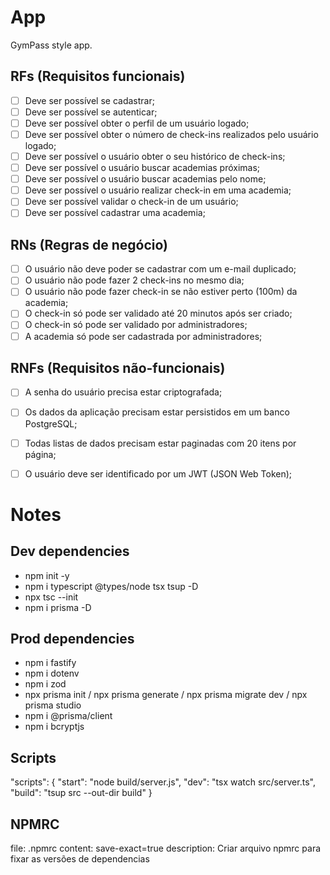 # App

GymPass style app.

## RFs (Requisitos funcionais)

- [ ] Deve ser possível se cadastrar;
- [ ] Deve ser possível se autenticar;
- [ ] Deve ser possível obter o perfil de um usuário logado;
- [ ] Deve ser possível obter o número de check-ins realizados pelo usuário logado;
- [ ] Deve ser possível o usuário obter o seu histórico de check-ins;
- [ ] Deve ser possível o usuário buscar academias próximas;
- [ ] Deve ser possível o usuário buscar academias pelo nome;
- [ ] Deve ser possível o usuário realizar check-in em uma academia;
- [ ] Deve ser possível validar o check-in de um usuário;
- [ ] Deve ser possível cadastrar uma academia;

## RNs (Regras de negócio)

- [ ] O usuário não deve poder se cadastrar com um e-mail duplicado;
- [ ] O usuário não pode fazer 2 check-ins no mesmo dia;
- [ ] O usuário não pode fazer check-in se não estiver perto (100m) da academia;
- [ ] O check-in só pode ser validado até 20 minutos após ser criado;
- [ ] O check-in só pode ser validado por administradores;
- [ ] A academia só pode ser cadastrada por administradores;

## RNFs (Requisitos não-funcionais)

- [ ] A senha do usuário precisa estar criptografada;
- [ ] Os dados da aplicação precisam estar persistidos em um banco PostgreSQL;
- [ ] Todas listas de dados precisam estar paginadas com 20 itens por página;
- [ ] O usuário deve ser identificado por um JWT (JSON Web Token);




# Notes

## Dev dependencies 

- npm init -y
- npm i typescript @types/node tsx tsup -D
- npx tsc --init
- npm i prisma -D


## Prod dependencies 

- npm i fastify
- npm i dotenv
- npm i zod 
- npx prisma init / npx prisma generate / npx prisma migrate dev / npx prisma studio
- npm i @prisma/client
- npm i bcryptjs

## Scripts

"scripts": {
    "start": "node build/server.js",
    "dev": "tsx watch src/server.ts",
    "build": "tsup src --out-dir build"
  }

## NPMRC

file: .npmrc 
content: save-exact=true
description: Criar arquivo npmrc para fixar as versões de dependencias 
